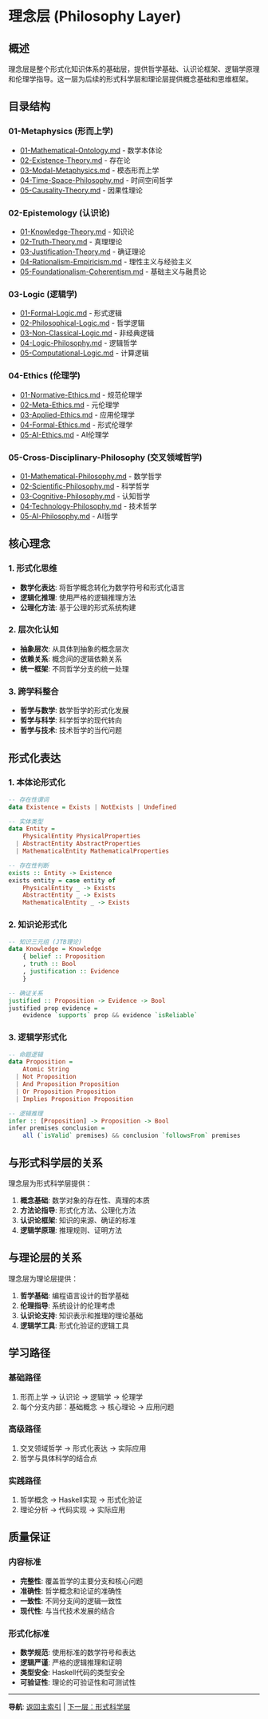 # 理念层 (Philosophy Layer)

## 概述

理念层是整个形式化知识体系的基础层，提供哲学基础、认识论框架、逻辑学原理和伦理学指导。这一层为后续的形式科学层和理论层提供概念基础和思维框架。

## 目录结构

### 01-Metaphysics (形而上学)

- [01-Mathematical-Ontology.md](01-Metaphysics/01-Mathematical-Ontology.md) - 数学本体论
- [02-Existence-Theory.md](01-Metaphysics/02-Existence-Theory.md) - 存在论
- [03-Modal-Metaphysics.md](01-Metaphysics/03-Modal-Metaphysics.md) - 模态形而上学
- [04-Time-Space-Philosophy.md](01-Metaphysics/04-Time-Space-Philosophy.md) - 时间空间哲学
- [05-Causality-Theory.md](01-Metaphysics/05-Causality-Theory.md) - 因果性理论

### 02-Epistemology (认识论)

- [01-Knowledge-Theory.md](02-Epistemology/01-Knowledge-Theory.md) - 知识论
- [02-Truth-Theory.md](02-Epistemology/02-Truth-Theory.md) - 真理理论
- [03-Justification-Theory.md](02-Epistemology/03-Justification-Theory.md) - 确证理论
- [04-Rationalism-Empiricism.md](02-Epistemology/04-Rationalism-Empiricism.md) - 理性主义与经验主义
- [05-Foundationalism-Coherentism.md](02-Epistemology/05-Foundationalism-Coherentism.md) - 基础主义与融贯论

### 03-Logic (逻辑学)

- [01-Formal-Logic.md](03-Logic/01-Formal-Logic.md) - 形式逻辑
- [02-Philosophical-Logic.md](03-Logic/02-Philosophical-Logic.md) - 哲学逻辑
- [03-Non-Classical-Logic.md](03-Logic/03-Non-Classical-Logic.md) - 非经典逻辑
- [04-Logic-Philosophy.md](03-Logic/04-Logic-Philosophy.md) - 逻辑哲学
- [05-Computational-Logic.md](03-Logic/05-Computational-Logic.md) - 计算逻辑

### 04-Ethics (伦理学)

- [01-Normative-Ethics.md](04-Ethics/01-Normative-Ethics.md) - 规范伦理学
- [02-Meta-Ethics.md](04-Ethics/02-Meta-Ethics.md) - 元伦理学
- [03-Applied-Ethics.md](04-Ethics/03-Applied-Ethics.md) - 应用伦理学
- [04-Formal-Ethics.md](04-Ethics/04-Formal-Ethics.md) - 形式伦理学
- [05-AI-Ethics.md](04-Ethics/05-AI-Ethics.md) - AI伦理学

### 05-Cross-Disciplinary-Philosophy (交叉领域哲学)

- [01-Mathematical-Philosophy.md](05-Cross-Disciplinary-Philosophy/01-Mathematical-Philosophy.md) - 数学哲学
- [02-Scientific-Philosophy.md](05-Cross-Disciplinary-Philosophy/02-Scientific-Philosophy.md) - 科学哲学
- [03-Cognitive-Philosophy.md](05-Cross-Disciplinary-Philosophy/03-Cognitive-Philosophy.md) - 认知哲学
- [04-Technology-Philosophy.md](05-Cross-Disciplinary-Philosophy/04-Technology-Philosophy.md) - 技术哲学
- [05-AI-Philosophy.md](05-Cross-Disciplinary-Philosophy/05-AI-Philosophy.md) - AI哲学

## 核心理念

### 1. 形式化思维

- **数学化表达**: 将哲学概念转化为数学符号和形式化语言
- **逻辑化推理**: 使用严格的逻辑推理方法
- **公理化方法**: 基于公理的形式系统构建

### 2. 层次化认知

- **抽象层次**: 从具体到抽象的概念层次
- **依赖关系**: 概念间的逻辑依赖关系
- **统一框架**: 不同哲学分支的统一处理

### 3. 跨学科整合

- **哲学与数学**: 数学哲学的形式化发展
- **哲学与科学**: 科学哲学的现代转向
- **哲学与技术**: 技术哲学的当代问题

## 形式化表达

### 1. 本体论形式化

```haskell
-- 存在性谓词
data Existence = Exists | NotExists | Undefined

-- 实体类型
data Entity = 
    PhysicalEntity PhysicalProperties
  | AbstractEntity AbstractProperties
  | MathematicalEntity MathematicalProperties

-- 存在性判断
exists :: Entity -> Existence
exists entity = case entity of
    PhysicalEntity _ -> Exists
    AbstractEntity _ -> Exists
    MathematicalEntity _ -> Exists
```

### 2. 知识论形式化

```haskell
-- 知识三元组 (JTB理论)
data Knowledge = Knowledge 
    { belief :: Proposition
    , truth :: Bool
    , justification :: Evidence
    }

-- 确证关系
justified :: Proposition -> Evidence -> Bool
justified prop evidence = 
    evidence `supports` prop && evidence `isReliable`
```

### 3. 逻辑学形式化

```haskell
-- 命题逻辑
data Proposition = 
    Atomic String
  | Not Proposition
  | And Proposition Proposition
  | Or Proposition Proposition
  | Implies Proposition Proposition

-- 逻辑推理
infer :: [Proposition] -> Proposition -> Bool
infer premises conclusion = 
    all (`isValid` premises) && conclusion `followsFrom` premises
```

## 与形式科学层的关系

理念层为形式科学层提供：

1. **概念基础**: 数学对象的存在性、真理的本质
2. **方法论指导**: 形式化方法、公理化方法
3. **认识论框架**: 知识的来源、确证的标准
4. **逻辑学原理**: 推理规则、证明方法

## 与理论层的关系

理念层为理论层提供：

1. **哲学基础**: 编程语言设计的哲学基础
2. **伦理指导**: 系统设计的伦理考虑
3. **认识论支持**: 知识表示和推理的理论基础
4. **逻辑学工具**: 形式化验证的逻辑工具

## 学习路径

### 基础路径

1. 形而上学 → 认识论 → 逻辑学 → 伦理学
2. 每个分支内部：基础概念 → 核心理论 → 应用问题

### 高级路径

1. 交叉领域哲学 → 形式化表达 → 实际应用
2. 哲学与具体科学的结合点

### 实践路径

1. 哲学概念 → Haskell实现 → 形式化验证
2. 理论分析 → 代码实现 → 实际应用

## 质量保证

### 内容标准

- **完整性**: 覆盖哲学的主要分支和核心问题
- **准确性**: 哲学概念和论证的准确性
- **一致性**: 不同分支间的逻辑一致性
- **现代性**: 与当代技术发展的结合

### 形式化标准

- **数学规范**: 使用标准的数学符号和表达
- **逻辑严谨**: 严格的逻辑推理和证明
- **类型安全**: Haskell代码的类型安全
- **可验证性**: 理论的可验证性和可测试性

---

**导航**: [返回主索引](../README.md) | [下一层：形式科学层](../02-Formal-Science/README.md)
